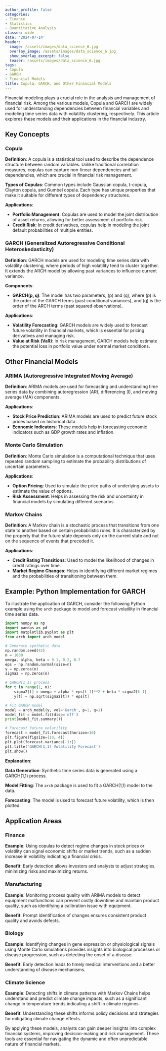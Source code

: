 ```yaml
---
author_profile: false
categories:
- Finance
- Statistics
- Quantitative Analysis
classes: wide
date: '2024-07-14'
header:
  image: /assets/images/data_science_6.jpg
  overlay_image: /assets/images/data_science_6.jpg
  show_overlay_excerpt: false
  teaser: /assets/images/data_science_6.jpg
tags:
- Copula
- GARCH
- Financial Models
title: Copula, GARCH, and Other Financial Models
---
```


Financial modeling plays a crucial role in the analysis and management of financial risk. Among the various models, Copula and GARCH are widely used for understanding dependencies between financial variables and modeling time series data with volatility clustering, respectively. This article explores these models and their applications in the financial industry.

## Key Concepts

### Copula

**Definition**: A copula is a statistical tool used to describe the dependence structure between random variables. Unlike traditional correlation measures, copulas can capture non-linear dependencies and tail dependencies, which are crucial in financial risk management.

**Types of Copulas**: Common types include Gaussian copula, t-copula, Clayton copula, and Gumbel copula. Each type has unique properties that make it suitable for different types of dependency structures.

**Applications**:

- **Portfolio Management**: Copulas are used to model the joint distribution of asset returns, allowing for better assessment of portfolio risk.
- **Credit Risk**: In credit derivatives, copulas help in modeling the joint default probabilities of multiple entities.

### GARCH (Generalized Autoregressive Conditional Heteroskedasticity)

**Definition**: GARCH models are used for modeling time series data with volatility clustering, where periods of high volatility tend to cluster together. It extends the ARCH model by allowing past variances to influence current variance.

**Components**:

- **GARCH(p, q)**: The model has two parameters, \(p\) and \(q\), where \(p\) is the order of the GARCH terms (past conditional variances), and \(q\) is the order of the ARCH terms (past squared observations).

**Applications**:

- **Volatility Forecasting**: GARCH models are widely used to forecast future volatility in financial markets, which is essential for pricing derivatives and managing risk.
- **Value at Risk (VaR)**: In risk management, GARCH models help estimate the potential loss in portfolio value under normal market conditions.

## Other Financial Models

### ARIMA (Autoregressive Integrated Moving Average)

**Definition**: ARIMA models are used for forecasting and understanding time series data by combining autoregression (AR), differencing (I), and moving average (MA) components.

**Applications**:

- **Stock Price Prediction**: ARIMA models are used to predict future stock prices based on historical data.
- **Economic Indicators**: These models help in forecasting economic indicators such as GDP growth rates and inflation.

### Monte Carlo Simulation

**Definition**: Monte Carlo simulation is a computational technique that uses repeated random sampling to estimate the probability distributions of uncertain parameters.

**Applications**:

- **Option Pricing**: Used to simulate the price paths of underlying assets to estimate the value of options.
- **Risk Assessment**: Helps in assessing the risk and uncertainty in financial models by simulating different scenarios.

### Markov Chains

**Definition**: A Markov chain is a stochastic process that transitions from one state to another based on certain probabilistic rules. It is characterized by the property that the future state depends only on the current state and not on the sequence of events that preceded it.

**Applications**:

- **Credit Rating Transitions**: Used to model the likelihood of changes in credit ratings over time.
- **Market Regime Changes**: Helps in identifying different market regimes and the probabilities of transitioning between them.

## Example: Python Implementation for GARCH

To illustrate the application of GARCH, consider the following Python example using the `arch` package to model and forecast volatility in financial time series data.

```python
import numpy as np
import pandas as pd
import matplotlib.pyplot as plt
from arch import arch_model

# Generate synthetic data
np.random.seed(42)
n = 1000
omega, alpha, beta = 0.1, 0.2, 0.7
eps = np.random.normal(size=n)
y = np.zeros(n)
sigma2 = np.zeros(n)

# GARCH(1,1) process
for t in range(1, n):
    sigma2[t] = omega + alpha * eps[t-1]**2 + beta * sigma2[t-1]
    y[t] = np.sqrt(sigma2[t]) * eps[t]

# Fit GARCH model
model = arch_model(y, vol='Garch', p=1, q=1)
model_fit = model.fit(disp='off')
print(model_fit.summary())

# Forecast future volatility
forecast = model_fit.forecast(horizon=10)
plt.figure(figsize=(10, 4))
plt.plot(forecast.variance[-1:])
plt.title('GARCH(1,1) Volatility Forecast')
plt.show()
```

**Explanation**:

**Data Generation**: Synthetic time series data is generated using a GARCH(1,1) process.

**Model Fitting**: The `arch` package is used to fit a GARCH(1,1) model to the data.

**Forecasting**: The model is used to forecast future volatility, which is then plotted.

## Application Areas

### Finance

**Example**: Using copulas to detect regime changes in stock prices or volatility can signal economic shifts or market trends, such as a sudden increase in volatility indicating a financial crisis.

**Benefit**: Early detection allows investors and analysts to adjust strategies, minimizing risks and maximizing returns.

### Manufacturing

**Example**: Monitoring process quality with ARIMA models to detect equipment malfunctions can prevent costly downtime and maintain product quality, such as identifying a calibration issue with equipment.

**Benefit**: Prompt identification of changes ensures consistent product quality and avoids defects.

### Biology

**Example**: Identifying changes in gene expression or physiological signals using Monte Carlo simulations provides insights into biological processes or disease progression, such as detecting the onset of a disease.

**Benefit**: Early detection leads to timely medical interventions and a better understanding of disease mechanisms.

### Climate Science

**Example**: Detecting shifts in climate patterns with Markov Chains helps understand and predict climate change impacts, such as a significant change in temperature trends indicating a shift in climate regimes.

**Benefit**: Understanding these shifts informs policy decisions and strategies for mitigating climate change effects.

By applying these models, analysts can gain deeper insights into complex financial systems, improving decision-making and risk management. These tools are essential for navigating the dynamic and often unpredictable nature of financial markets.
